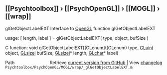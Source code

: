 ## [[Psychtoolbox]] &#8250; [[PsychOpenGL]] &#8250; [[MOGL]] &#8250; [[wrap]]

glGetObjectLabelEXT  Interface to [OpenGL](OpenGL) function glGetObjectLabelEXT  
  
usage:  [ length, label ] = glGetObjectLabelEXT( type, object, bufSize )  
  
C function:  void glGetObjectLabelEXT[(GLenum]((GLenum) type, [GLuint](GLuint) object, [GLsizei](GLsizei) bufSize, [GLsizei](GLsizei)\* length, [GLchar](GLchar)\* label)  




<div class="code_header" style="text-align:right;">
  <span style="float:left;">Path&nbsp;&nbsp;</span> <span class="counter">Retrieve <a href=
  "https://raw.github.com/Psychtoolbox-3/Psychtoolbox-3/beta/Psychtoolbox/PsychOpenGL/MOGL/wrap/_glGetObjectLabelEXT.m">current version from GitHub</a> | View <a href=
  "https://github.com/Psychtoolbox-3/Psychtoolbox-3/commits/beta/Psychtoolbox/PsychOpenGL/MOGL/wrap/_glGetObjectLabelEXT.m">changelog</a></span>
</div>
<div class="code">
  <code>Psychtoolbox/PsychOpenGL/MOGL/wrap/_glGetObjectLabelEXT.m</code>
</div>


